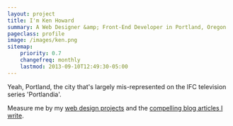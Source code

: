 ```yaml
---
layout: project
title: I'm Ken Howard
summary: A Web Designer &amp; Front-End Developer in Portland, Oregon
pageclass: profile
image: /images/ken.png
sitemap:
    priority: 0.7
    changefreq: monthly
    lastmod: 2013-09-10T12:49:30-05:00
---
```

Yeah, Portland, the city that's largely mis-represented on the IFC television series 'Portlandia'.

Measure me by my [web design projects](/projects/) and the [compelling blog articles I write](/blog/).